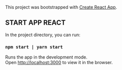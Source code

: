 This project was bootstrapped with [Create React App](https://github.com/facebook/create-react-app).

## START APP REACT

In the project directory, you can run:

### `npm start | yarn start`

Runs the app in the development mode.<br>
Open [http://localhost:3000](http://localhost:3000) to view it in the browser.